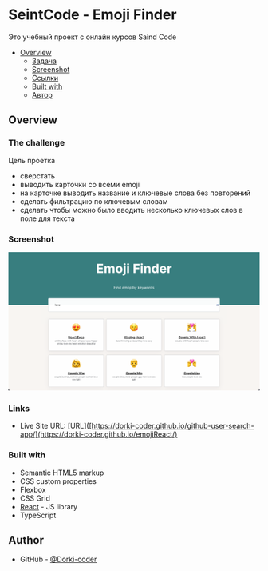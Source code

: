 # SeintCode - Emoji Finder

Это учебный проект с онлайн курсов Saind Code 

- [Overview](#overview)
  - [Задача](#the-challenge)
  - [Screenshot](#screenshot)
  - [Ссылки](#links)
  - [Built with](#built-with)
  - [Автор](#author)

## Overview

### The challenge

Цель проетка

  - сверстать
  - выводить карточки со всеми emoji
  - на карточке выводить название и ключевые слова без повторений
  - сделать фильтрацию по ключевым словам
  - сделать чтобы можно было вводить несколько ключевых слов в поле для текста

### Screenshot

![](./screenshot.png)

### Links

- Live Site URL: [URL]([https://dorki-coder.github.io/github-user-search-app/](https://dorki-coder.github.io/emojiReact/)

### Built with

- Semantic HTML5 markup
- CSS custom properties
- Flexbox
- CSS Grid
- [React](https://reactjs.org/) - JS library
- TypeScript

## Author

- GitHub - [@Dorki-coder]([https://www.frontendmentor.io/profile/Dorki-coder](https://github.com/Dorki-coder))
